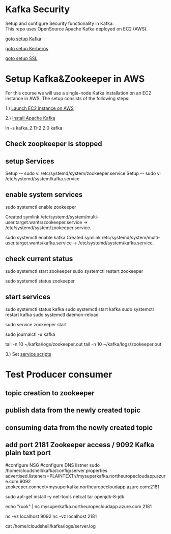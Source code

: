 # Kafka Security
Setup and configure Security functionality in Kafka.  
This repo uses OpenSource Apache Kafka deployed on EC2 (AWS).  

[goto setup Kafka](./Setup-Kafka)

[goto setup Kerberos](./Setup-Kerberos)

[goto setup SSL](./Setup-SSL)


# Setup Kafka&Zookeeper in AWS
For this course we will use a single-node Kafka installation on an EC2 instance in AWS.
The setup consists of the following steps:

1.) [Launch EC2 instance on AWS](./Launch-EC2.md)

2.) [Install Apache Kafka](./Install-Kafka.md)

ln -s kafka_2.11-2.2.0 kafka
## Check zoopkeeper is stopped 
## setup Services 

Setup  -- sudo vi /etc/systemd/system/zookeeper.service
Setup -- sudo vi /etc/systemd/system/kafka.service

## enable system services 
sudo systemctl enable zookeeper

Created symlink /etc/systemd/system/multi-user.target.wants/zookeeper.service → /etc/systemd/system/zookeeper.service.

sudo systemctl enable kafka
Created symlink /etc/systemd/system/multi-user.target.wants/kafka.service → /etc/systemd/system/kafka.service.

## check current status 
sudo systemctl start zookeeper
sudo systemctl restart zookeeper

sudo systemctl status zookeeper

## start services 
sudo systemctl status kafka
sudo systemctl start kafka
sudo systemctl restart kafka
sudo systemctl daemon-reload

sudo service zookeeper start 


sudo journalctl -u kafka 

tail -n 10 ~/kafka/logs/zookeeper.out
tail -n 10 ~/kafka/logs/zookeeper.out

3.) Set [service scripts](./Set-Servicescripts.md)


# Test Producer consumer
## topic creation to zookeeper
## publish data from the newly created topic 
## consuming data from the newly created topic 

## add port 2181 Zookeeper access / 9092 Kafka plain text port 
#configure NSG
#configure DNS listner 
sudo /home/cloudshell/kafka/config/server.properties
advertised.listeners=PLAINTEXT://mysuperkafka.northeuropecloudapp.azure.com:9092
zookeeper.connect=mysuperkafka.northeuropecloudapp.azure.com:2181


sudo apt-get install -y net-tools netcat tar openjdk-8-jdk

echo "ruok" | nc mysuperkafka.northeuropecloudapp.azure.com 2181

nc -vz localhost 9092
nc -vz localhost 2181

cat /home/cloudshell/kafka/logs/server.log


